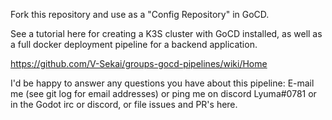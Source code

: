 Fork this repository and use as a "Config Repository" in GoCD.

See a tutorial here for creating a K3S cluster with GoCD installed,
as well as a full docker deployment pipeline for a backend application.

https://github.com/V-Sekai/groups-gocd-pipelines/wiki/Home

I'd be happy to answer any questions you have about this pipeline:
E-mail me (see git log for email addresses) or ping me on discord Lyuma#0781
or in the Godot irc or discord, or file issues and PR's here.
